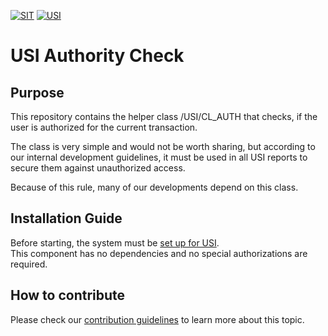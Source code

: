 <!-- Links used on this page (Declaration) -->
[CONTRIBUTING]:   ./docs/CONTRIBUTING.md
[SYSTEM_SETUP]:   https://github.com/SchwarzIT/sap-usi#getting-started




[![SIT](https://img.shields.io/badge/SIT-About%20us-%236e1e6e)](https://it.schwarz)
[![USI](https://img.shields.io/badge/USI-More%20Software-blue)](https://github.com/SchwarzIT/sap-usi)

# USI Authority Check
## Purpose
This repository contains the helper class /USI/CL_AUTH that checks, if the user is authorized for the current transaction.

The class is very simple and would not be worth sharing, but according to our internal development guidelines, it must be used in all USI reports to secure them against unauthorized access.

Because of this rule, many of our developments depend on this class.

## Installation Guide
Before starting, the system must be [set up for USI][SYSTEM_SETUP].   
This component has no dependencies and no special authorizations are required.

## How to contribute
Please check our [contribution guidelines][CONTRIBUTING] to learn more about this topic.

